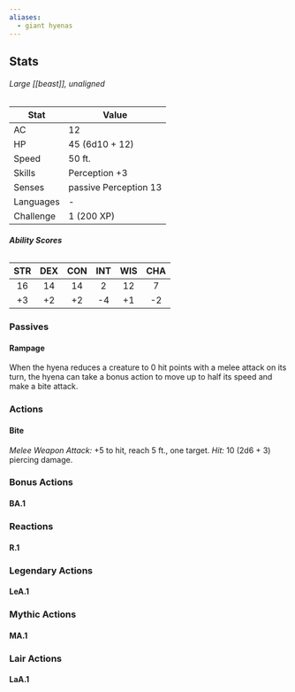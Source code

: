 ```yaml
---
aliases:
  - giant hyenas
---
```

## Stats
###### *Large [[beast]], unaligned*
| Stat | Value |
| ---- | ---- |
| AC | 12 |
| HP | 45 (6d10 + 12) |
| Speed | 50 ft. |
| Skills | Perception +3 |
| Senses | passive Perception 13 |
| Languages | - |
| Challenge | 1 (200 XP) |
###### **Ability Scores**
| STR | DEX | CON | INT | WIS | CHA |
| :--: | :--: | :--: | :--: | :--: | :--: |
| 16 | 14 | 14 | 2 | 12 | 7 |
| +3 | +2 | +2 | -4 | +1 | -2 |
### Passives
#### Rampage
When the hyena reduces a creature to 0 hit points with a melee attack on its turn, the hyena can take a bonus action to move up to half its speed and make a bite attack.
### Actions
#### Bite
*Melee Weapon Attack:* +5 to hit, reach 5 ft., one target. 
*Hit:* 10 (2d6 + 3) piercing damage.
### Bonus Actions
#### BA.1
### Reactions
#### R.1
### Legendary  Actions
#### LeA.1
### Mythic Actions
#### MA.1
### Lair Actions
#### LaA.1